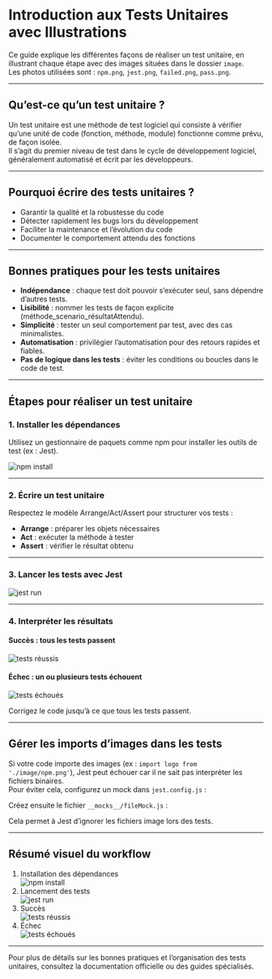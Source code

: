 # Introduction aux Tests Unitaires avec Illustrations

Ce guide explique les différentes façons de réaliser un test unitaire, en illustrant chaque étape avec des images situées dans le dossier `image`.  
Les photos utilisées sont : `npm.png`, `jest.png`, `failed.png`, `pass.png`.

---

## Qu’est-ce qu’un test unitaire ?

Un test unitaire est une méthode de test logiciel qui consiste à vérifier qu’une unité de code (fonction, méthode, module) fonctionne comme prévu, de façon isolée.  
Il s’agit du premier niveau de test dans le cycle de développement logiciel, généralement automatisé et écrit par les développeurs.

---

## Pourquoi écrire des tests unitaires ?

- Garantir la qualité et la robustesse du code
- Détecter rapidement les bugs lors du développement
- Faciliter la maintenance et l’évolution du code
- Documenter le comportement attendu des fonctions

---

## Bonnes pratiques pour les tests unitaires

- **Indépendance** : chaque test doit pouvoir s’exécuter seul, sans dépendre d’autres tests.
- **Lisibilité** : nommer les tests de façon explicite (méthode_scenario_résultatAttendu).
- **Simplicité** : tester un seul comportement par test, avec des cas minimalistes.
- **Automatisation** : privilégier l’automatisation pour des retours rapides et fiables.
- **Pas de logique dans les tests** : éviter les conditions ou boucles dans le code de test.

---

## Étapes pour réaliser un test unitaire

### 1. Installer les dépendances

Utilisez un gestionnaire de paquets comme npm pour installer les outils de test (ex : Jest).

![npm install](./Image/npm.png)


---

### 2. Écrire un test unitaire

Respectez le modèle Arrange/Act/Assert pour structurer vos tests :

- **Arrange** : préparer les objets nécessaires
- **Act** : exécuter la méthode à tester
- **Assert** : vérifier le résultat obtenu


---

### 3. Lancer les tests avec Jest

![jest run](./Image/jest.png)


---

### 4. Interpréter les résultats

#### Succès : tous les tests passent

![tests réussis](./Image/pass.png)

#### Échec : un ou plusieurs tests échouent

![tests échoués](./Image/failed.png)

Corrigez le code jusqu’à ce que tous les tests passent.

---

## Gérer les imports d’images dans les tests

Si votre code importe des images (ex : `import logo from './image/npm.png'`), Jest peut échouer car il ne sait pas interpréter les fichiers binaires.  
Pour éviter cela, configurez un mock dans `jest.config.js` :


Créez ensuite le fichier `__mocks__/fileMock.js` :


Cela permet à Jest d’ignorer les fichiers image lors des tests.

---

## Résumé visuel du workflow

1. Installation des dépendances  
   ![npm install](./Image/npm.png)
2. Lancement des tests  
   ![jest run](./Image/jest.png)
3. Succès  
   ![tests réussis](./Image/pass.png)
4. Échec  
   ![tests échoués](./Image/failed.png)

---

Pour plus de détails sur les bonnes pratiques et l’organisation des tests unitaires, consultez la documentation officielle ou des guides spécialisés.